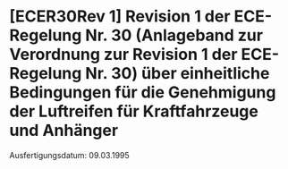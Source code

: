 # [ECER30Rev 1] Revision 1 der ECE-Regelung Nr. 30 (Anlageband zur Verordnung zur Revision 1 der ECE-Regelung Nr. 30) über einheitliche Bedingungen für die Genehmigung der Luftreifen für Kraftfahrzeuge und Anhänger

Ausfertigungsdatum: 09.03.1995

 